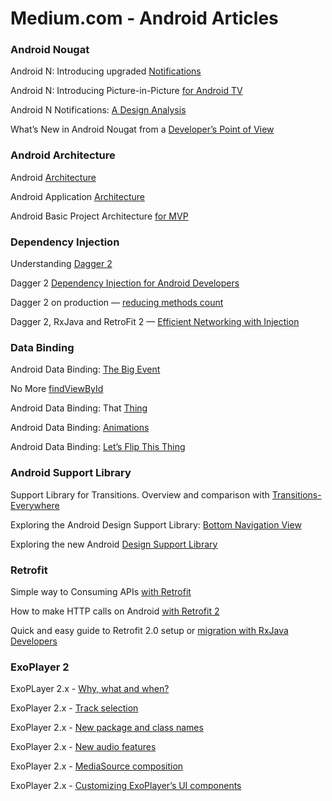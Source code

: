 # Medium.com - Android Articles

### Android Nougat
Android N: Introducing upgraded [Notifications](https://medium.com/exploring-android/android-n-introducing-upgraded-notifications-d4dd98a7ca92#.d26sncbtl)

Android N: Introducing Picture-in-Picture [for Android TV](https://medium.com/exploring-android/android-n-introducing-picture-in-picture-for-android-tv-35f2392fb609#.tpcuhgyzb)

Android N Notifications: [A Design Analysis](https://raveesh.in/android-n-notifications-a-design-analysis-cec09f1cc5bf#.gfccwfym8)

What’s New in Android Nougat from a [Developer’s Point of View](https://blog.aritraroy.in/whats-new-in-android-nougat-from-a-developer-s-point-of-view-ed41b77d6458#.52r0qkgpb)


### Android Architecture
Android [Architecture](https://android.jlelse.eu/android-architecture-2f12e1c7d4db#.zdu9quu47)

Android Application [Architecture](https://labs.ribot.co.uk/android-application-architecture-8b6e34acda65#.888da6bfo)

Android Basic Project Architecture [for MVP](https://medium.com/mobiwise-blog/android-basic-project-architecture-for-mvp-72f4b33252d0#.q9fhusjcz)


### Dependency Injection
Understanding [Dagger 2](https://medium.com/@Miqubel/understanding-dagger-2-367ff1bd184f#.wnc6537az)

Dagger 2  [Dependency Injection for Android Developers](https://medium.com/@methodsignature/dagger-2-dependency-injection-for-android-developers-51d60e7397e6#.9h2pczi4y)

Dagger 2 on production — [reducing methods count](https://medium.com/azimolabs/dagger-2-on-production-reducing-methods-count-5a13ff671e30#.6tmpjgkwk)

Dagger 2, RxJava and RetroFit 2 — [Efficient Networking with Injection](https://medium.com/@kumarashwini/dagger-2-rxjava-and-retrofit-2-efficient-networking-with-injection-dba607f76d3c#.2oefcj2t1)


### Data Binding
Android Data Binding: [The Big Event](https://medium.com/google-developers/android-data-binding-the-big-event-2697089dd0d7#.pta6rl25a)

No More [findViewById](https://medium.com/google-developers/no-more-findviewbyid-457457644885#.mrufctooo)

Android Data Binding: That <include>  [Thing](https://medium.com/google-developers/android-data-binding-that-include-thing-1c8791dd6038#.z7120k905)

Android Data Binding: [Animations](https://medium.com/google-developers/android-data-binding-animations-55f6b5956a64#.kf27d3p45)

Android Data Binding: [Let’s Flip This Thing](https://medium.com/google-developers/android-data-binding-lets-flip-this-thing-dc17792d6c24#.at3v0wiok)

### Android Support Library
Support Library for Transitions. Overview and comparison with  [Transitions-Everywhere](https://medium.com/@andkulikov/support-library-for-transitions-overview-and-comparison-c41be713cf8c#.xk6uutm3r)

Exploring the Android Design Support Library: [Bottom Navigation View](https://medium.com/@hitherejoe/exploring-the-android-design-support-library-bottom-navigation-drawer-548de699e8e0#.i4qm4yq7l)

Exploring the new Android  [Design Support Library](https://labs.ribot.co.uk/exploring-the-new-android-design-support-library-b7cda56d2c32#.az1b4h6tl)


### Retrofit
Simple way to Consuming APIs  [with Retrofit](https://medium.com/mobiwise-blog/simple-way-to-consuming-apis-with-retrofit-e8af23eeebc1#.jcctl0wnj)

How to make HTTP calls on Android  [with Retrofit 2](https://medium.com/@shelajev/how-to-make-http-calls-on-android-with-retrofit-2-cfc4a67c6254#.vf9jjt4ht)

Quick and easy guide to Retrofit 2.0 setup or [migration with RxJava Developers](https://medium.com/@methodsignature/dagger-2-dependency-injection-for-android-developers-51d60e7397e6#.9h2pczi4y)


### ExoPlayer 2
ExoPLayer 2.x - [Why, what and when?](https://medium.com/google-exoplayer/exoplayer-2-x-why-what-and-when-74fd9cb139#.81q5nhfdy)

ExoPlayer 2.x - [Track selection](https://medium.com/google-exoplayer/exoplayer-2-x-track-selection-2b62ff712cc9#.4167fktck)

ExoPlayer 2.x - [New package and class names](https://medium.com/google-exoplayer/exoplayer-2-x-new-package-and-class-names-ef8e1d9ba96f#.4wh62vmbk)

ExoPlayer 2.x - [New audio features](https://medium.com/google-exoplayer/exoplayer-2-x-new-audio-features-cfb26c2883a#.uquuo5iqw)

ExoPlayer 2.x - [MediaSource composition](https://medium.com/google-exoplayer/exoplayer-2-x-mediasource-composition-6c285fcbca1f#.210ql6nne)

ExoPlayer 2.x - [Customizing ExoPlayer’s UI components](https://medium.com/google-exoplayer/customizing-exoplayers-ui-components-728cf55ee07a#.lfv4w8dww)


